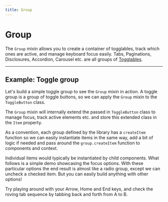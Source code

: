 ```yaml
---
title: Group
---
```


<script lang="ts">
  import Demo from "$components/Demo.svelte";
  import Highlighter from "$components/Highlighter.svelte";
</script>


# Group

The `Group` mixin allows you to create a container of togglables, track which ones are active, and manage keyboard focus easily. Tabs, Paginations, Disclosures, Accordion, Carousel etc. are all groups of [Togglables](/mixins/togglable).

---

## Example: Toggle group

Let's build a simple toggle group to see the `Group` mixin in action. A toggle group is a group of toggle buttons, so we can apply the `Group` mixin to the `ToggleButton` class.

The `Group` mixin will internally extend the passed in `ToggleButton` class to manage focus, track active elements etc. and store this extended class in the `Item` property.

As a convention, each group defined by the library has a `createItem` function so we can easily instantiate items in the same way, add a bit of logic if needed and pass around the `group.createItem` function to components and context.

<Highlighter file="./toggleGroupExample.ts" />

Individual items would typically be instantiated by child components. What follows is a simple demo showcasing the focus options. With these particular options the end result is almost like a radio group, except we can uncheck a checked item. But you can easily build anything with other options!

Try playing around with your Arrow, Home and End keys, and check the roving tab sequence by tabbing back and forth from A to B.


<Demo file="./toggleGroupDemo.svelte" />
